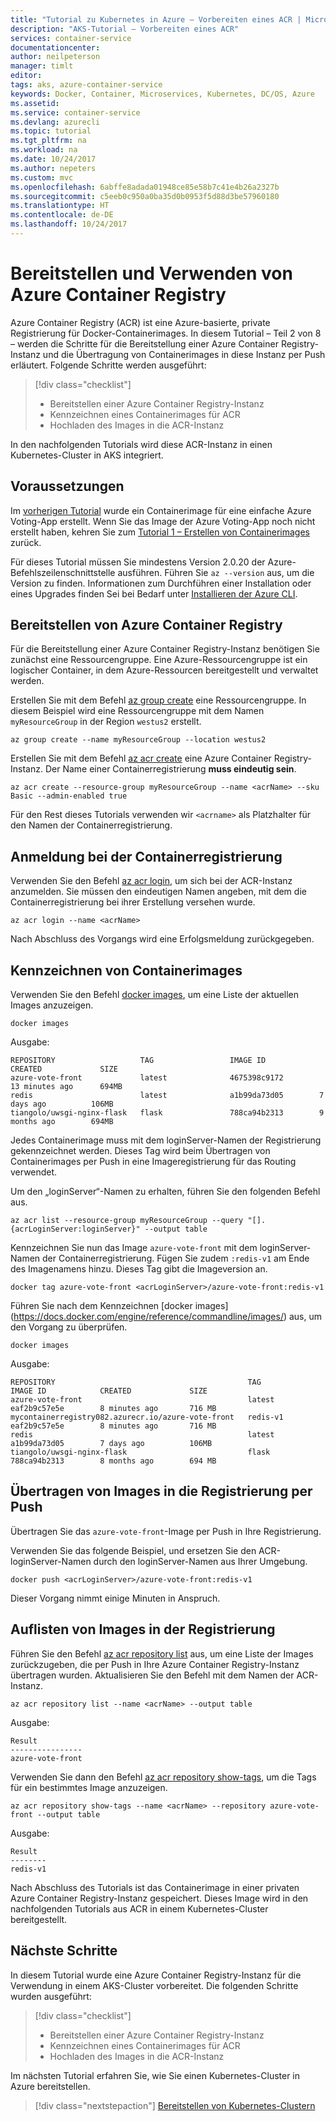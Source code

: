 ```yaml
---
title: "Tutorial zu Kubernetes in Azure – Vorbereiten eines ACR | Microsoft-Dokumentation"
description: "AKS-Tutorial – Vorbereiten eines ACR"
services: container-service
documentationcenter: 
author: neilpeterson
manager: timlt
editor: 
tags: aks, azure-container-service
keywords: Docker, Container, Microservices, Kubernetes, DC/OS, Azure
ms.assetid: 
ms.service: container-service
ms.devlang: azurecli
ms.topic: tutorial
ms.tgt_pltfrm: na
ms.workload: na
ms.date: 10/24/2017
ms.author: nepeters
ms.custom: mvc
ms.openlocfilehash: 6abffe8adada01948ce85e58b7c41e4b26a2327b
ms.sourcegitcommit: c5eeb0c950a0ba35d0b0953f5d88d3be57960180
ms.translationtype: HT
ms.contentlocale: de-DE
ms.lasthandoff: 10/24/2017
---
```

# <a name="deploy-and-use-azure-container-registry"></a>Bereitstellen und Verwenden von Azure Container Registry

Azure Container Registry (ACR) ist eine Azure-basierte, private Registrierung für Docker-Containerimages. In diesem Tutorial – Teil 2 von 8 – werden die Schritte für die Bereitstellung einer Azure Container Registry-Instanz und die Übertragung von Containerimages in diese Instanz per Push erläutert. Folgende Schritte werden ausgeführt:

> [!div class="checklist"]
> * Bereitstellen einer Azure Container Registry-Instanz
> * Kennzeichnen eines Containerimages für ACR
> * Hochladen des Images in die ACR-Instanz

In den nachfolgenden Tutorials wird diese ACR-Instanz in einen Kubernetes-Cluster in AKS integriert. 

## <a name="before-you-begin"></a>Voraussetzungen

Im [vorherigen Tutorial](./tutorial-kubernetes-prepare-app.md) wurde ein Containerimage für eine einfache Azure Voting-App erstellt. Wenn Sie das Image der Azure Voting-App noch nicht erstellt haben, kehren Sie zum [Tutorial 1 – Erstellen von Containerimages](./tutorial-kubernetes-prepare-app.md) zurück.

Für dieses Tutorial müssen Sie mindestens Version 2.0.20 der Azure-Befehlszeilenschnittstelle ausführen. Führen Sie `az --version` aus, um die Version zu finden. Informationen zum Durchführen einer Installation oder eines Upgrades finden Sei bei Bedarf unter [Installieren der Azure CLI]( /cli/azure/install-azure-cli). 

## <a name="deploy-azure-container-registry"></a>Bereitstellen von Azure Container Registry

Für die Bereitstellung einer Azure Container Registry-Instanz benötigen Sie zunächst eine Ressourcengruppe. Eine Azure-Ressourcengruppe ist ein logischer Container, in dem Azure-Ressourcen bereitgestellt und verwaltet werden.

Erstellen Sie mit dem Befehl [az group create](/cli/azure/group#create) eine Ressourcengruppe. In diesem Beispiel wird eine Ressourcengruppe mit dem Namen `myResourceGroup` in der Region `westus2` erstellt.

```azurecli
az group create --name myResourceGroup --location westus2
```

Erstellen Sie mit dem Befehl [az acr create](/cli/azure/acr#create) eine Azure Container Registry-Instanz. Der Name einer Containerregistrierung **muss eindeutig sein**.

```azurecli
az acr create --resource-group myResourceGroup --name <acrName> --sku Basic --admin-enabled true
```

Für den Rest dieses Tutorials verwenden wir `<acrname>` als Platzhalter für den Namen der Containerregistrierung.

## <a name="container-registry-login"></a>Anmeldung bei der Containerregistrierung

Verwenden Sie den Befehl [az acr login](https://docs.microsoft.com/en-us/cli/azure/acr#az_acr_login), um sich bei der ACR-Instanz anzumelden. Sie müssen den eindeutigen Namen angeben, mit dem die Containerregistrierung bei ihrer Erstellung versehen wurde.

```azurecli
az acr login --name <acrName>
```

Nach Abschluss des Vorgangs wird eine Erfolgsmeldung zurückgegeben.

## <a name="tag-container-images"></a>Kennzeichnen von Containerimages

Verwenden Sie den Befehl [docker images](https://docs.docker.com/engine/reference/commandline/images/), um eine Liste der aktuellen Images anzuzeigen.

```console
docker images
```

Ausgabe:

```
REPOSITORY                   TAG                 IMAGE ID            CREATED             SIZE
azure-vote-front             latest              4675398c9172        13 minutes ago      694MB
redis                        latest              a1b99da73d05        7 days ago          106MB
tiangolo/uwsgi-nginx-flask   flask               788ca94b2313        9 months ago        694MB
```

Jedes Containerimage muss mit dem loginServer-Namen der Registrierung gekennzeichnet werden. Dieses Tag wird beim Übertragen von Containerimages per Push in eine Imageregistrierung für das Routing verwendet.

Um den „loginServer“-Namen zu erhalten, führen Sie den folgenden Befehl aus.

```azurecli
az acr list --resource-group myResourceGroup --query "[].{acrLoginServer:loginServer}" --output table
```

Kennzeichnen Sie nun das Image `azure-vote-front` mit dem loginServer-Namen der Containerregistrierung. Fügen Sie zudem `:redis-v1` am Ende des Imagenamens hinzu. Dieses Tag gibt die Imageversion an.

```console
docker tag azure-vote-front <acrLoginServer>/azure-vote-front:redis-v1
```

Führen Sie nach dem Kennzeichnen [docker images] (https://docs.docker.com/engine/reference/commandline/images/) aus, um den Vorgang zu überprüfen.

```console
docker images
```

Ausgabe:

```
REPOSITORY                                           TAG                 IMAGE ID            CREATED             SIZE
azure-vote-front                                     latest              eaf2b9c57e5e        8 minutes ago       716 MB
mycontainerregistry082.azurecr.io/azure-vote-front   redis-v1            eaf2b9c57e5e        8 minutes ago       716 MB
redis                                                latest              a1b99da73d05        7 days ago          106MB
tiangolo/uwsgi-nginx-flask                           flask               788ca94b2313        8 months ago        694 MB
```

## <a name="push-images-to-registry"></a>Übertragen von Images in die Registrierung per Push

Übertragen Sie das `azure-vote-front`-Image per Push in Ihre Registrierung. 

Verwenden Sie das folgende Beispiel, und ersetzen Sie den ACR-loginServer-Namen durch den loginServer-Namen aus Ihrer Umgebung.

```console
docker push <acrLoginServer>/azure-vote-front:redis-v1
```

Dieser Vorgang nimmt einige Minuten in Anspruch.

## <a name="list-images-in-registry"></a>Auflisten von Images in der Registrierung

Führen Sie den Befehl [az acr repository list](/cli/azure/acr/repository#list) aus, um eine Liste der Images zurückzugeben, die per Push in Ihre Azure Container Registry-Instanz übertragen wurden. Aktualisieren Sie den Befehl mit dem Namen der ACR-Instanz.

```azurecli
az acr repository list --name <acrName> --output table
```

Ausgabe:

```azurecli
Result
----------------
azure-vote-front
```

Verwenden Sie dann den Befehl [az acr repository show-tags](/cli/azure/acr/repository#show-tags), um die Tags für ein bestimmtes Image anzuzeigen.

```azurecli
az acr repository show-tags --name <acrName> --repository azure-vote-front --output table
```

Ausgabe:

```azurecli
Result
--------
redis-v1
```

Nach Abschluss des Tutorials ist das Containerimage in einer privaten Azure Container Registry-Instanz gespeichert. Dieses Image wird in den nachfolgenden Tutorials aus ACR in einem Kubernetes-Cluster bereitgestellt.

## <a name="next-steps"></a>Nächste Schritte

In diesem Tutorial wurde eine Azure Container Registry-Instanz für die Verwendung in einem AKS-Cluster vorbereitet. Die folgenden Schritte wurden ausgeführt:

> [!div class="checklist"]
> * Bereitstellen einer Azure Container Registry-Instanz
> * Kennzeichnen eines Containerimages für ACR
> * Hochladen des Images in die ACR-Instanz

Im nächsten Tutorial erfahren Sie, wie Sie einen Kubernetes-Cluster in Azure bereitstellen.

> [!div class="nextstepaction"]
> [Bereitstellen von Kubernetes-Clustern](./tutorial-kubernetes-deploy-cluster.md)